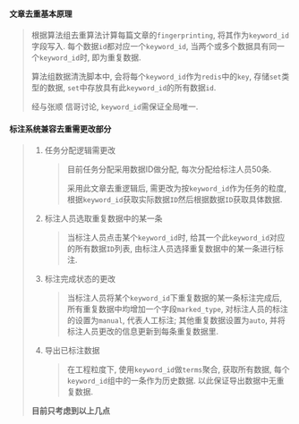 #### 文章去重基本原理

> 根据算法组去重算法计算每篇文章的`fingerprinting`, 将其作为`keyword_id`字段写入. 每个数据`id`都对应一个`keyword_id`, 当两个或多个数据具有同一个`keyword_id`时, 即为重复数据.
>
> 算法组数据清洗脚本中, 会将每个`keyword_id`作为`redis`中的`key`, 存储`set`类型的数据, `set`中存放具有此`keyword_id`的所有数据`id`.
>
> 经与张顺 信哥讨论, `keyword_id`需保证全局唯一.

#### 标注系统兼容去重需更改部分

> 1. 任务分配逻辑需更改
>
>    > 目前任务分配采用数据ID做分配, 每次分配给标注人员50条.
>    >
>    > 采用此文章去重逻辑后, 需更改为按`keyword_id`作为任务的粒度, 根据`keyword_id`获取实际数据`ID`然后根据数据`ID`获取具体数据. 
>
> 2. 标注人员选取重复数据中的某一条
>
>    > 当标注人员点击某个`keyword_id`时, 给其一个此`keyword_id`对应的所有数据`ID`列表, 由标注人员选择重复数据中的某一条进行标注.
>
> 3. 标注完成状态的更改
>
>    > 当标注人员将某个`keyword_id`下重复数据的某一条标注完成后, 所有重复数据中均增加一个字段`marked_type`, 对标注人员的标注的设置为`manual`, 代表人工标注; 其他重复数据设置为`auto`, 并将标注人员更改的信息更新到每条重复数据里.
>
> 4. 导出已标注数据
>
>    > 在工程粒度下, 使用`keyword_id`做`terms`聚合, 获取所有数据, 每个`keyword_id`组中的一条作为历史数据. 以此保证导出数据中无重复数据.
>
> **目前只考虑到以上几点**